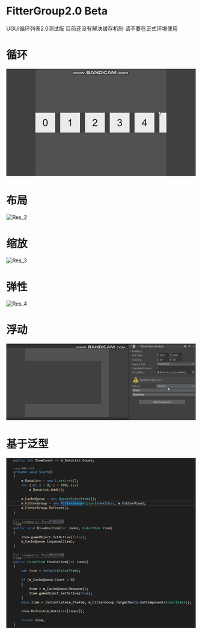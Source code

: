 # FitterGroup2.0 Beta
UGUI循环列表2.0测试版
目前还没有解决缓存机制 请不要在正式环境使用
# 循环
![Res_1](Res/Res_1.gif)
# 布局
![Res_2](Res/Res_2.gif)
# 缩放
![Res_3](Res/Res_3.gif)
# 弹性
![Res_4](Res/Res_4.gif)
# 浮动
![Res_4](Res/Res_5.gif)
# 基于泛型
![Code](Res/Code.png)